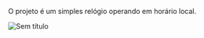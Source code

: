 O projeto é um simples relógio operando em horário local.


![Sem título](https://github.com/ChaosJeff1/Rel-gio-js/assets/138710439/4da5bc71-5723-4155-9933-e71f5047a936)
